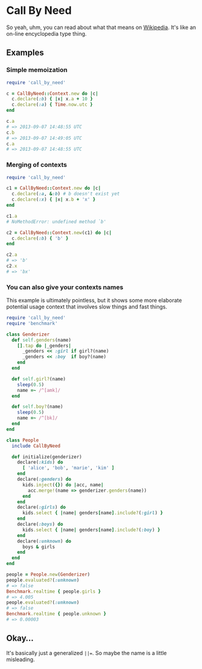 # Call By Need

So yeah, uhm, you can read about what that means on [Wikipedia](http://en.wikipedia.org/wiki/Evaluation_strategy#Call_by_need). It's like an on-line encyclopedia type thing.

## Examples

### Simple memoization

```ruby
require 'call_by_need'

c = CallByNeed::Context.new do |c|
  c.declare(:b) { |x| x.a + 10 }
  c.declare(:a) { Time.now.utc }
end

c.a
# => 2013-09-07 14:48:55 UTC
c.b
# => 2013-09-07 14:49:05 UTC
c.a
# => 2013-09-07 14:48:55 UTC
```

### Merging of contexts

```ruby
require 'call_by_need'

c1 = CallByNeed::Context.new do |c|
  c.declare(:a, &:b) # b doesn't exist yet
  c.declare(:x) { |x| x.b + 'x' }
end

c1.a
# NoMethodError: undefined method `b'

c2 = CallByNeed::Context.new(c1) do |c|
  c.declare(:b) { 'b' }
end

c2.a
# => 'b'
c2.x
# => 'bx'
```

### You can also give your contexts names

This example is ultimately pointless, but it shows some more elaborate potential usage context that involves slow things and fast things.

```ruby
require 'call_by_need'
require 'benchmark'

class Genderizer
  def self.genders(name)
    [].tap do |_genders|
      _genders << :girl if girl?(name)
      _genders << :boy  if boy?(name)
    end
  end

  def self.girl?(name)
    sleep(0.5)
    name =~ /^[amk]/
  end

  def self.boy?(name)
    sleep(0.5)
    name =~ /^[bk]/
  end
end

class People
  include CallByNeed

  def initialize(genderizer)
    declare(:kids) do
      [ 'alice', 'bob', 'marie', 'kim' ]
    end
    declare(:genders) do
      kids.inject({}) do |acc, name|
        acc.merge!(name => genderizer.genders(name))
      end
    end
    declare(:girls) do
      kids.select { |name| genders[name].include?(:girl) }
    end
    declare(:boys) do
      kids.select { |name| genders[name].include?(:boy) }
    end
    declare(:unknown) do
      boys & girls
    end
  end
end

people = People.new(Genderizer)
people.evaluated?(:unknown)
# => false
Benchmark.realtime { people.girls }
# => 4.005
people.evaluated?(:unknown)
# => false
Benchmark.realtime { people.unknown }
# => 0.00003
```

## Okay…

It's basically just a generalized `||=`. So maybe the name is a little misleading.
